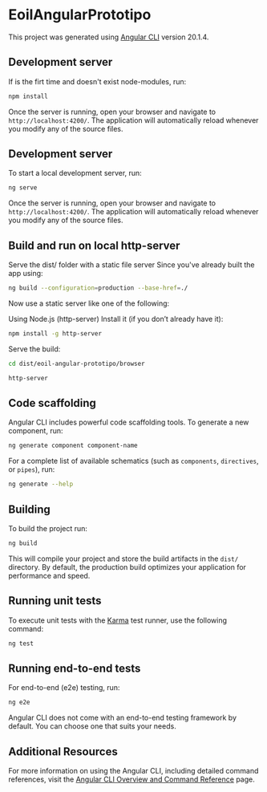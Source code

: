 # EoilAngularPrototipo

This project was generated using [Angular CLI](https://github.com/angular/angular-cli) version 20.1.4.

## Development server

If is the firt time and doesn't exist node-modules, run:

```bash
npm install
```

Once the server is running, open your browser and navigate to `http://localhost:4200/`. The application will automatically reload whenever you modify any of the source files.


## Development server

To start a local development server, run:

```bash
ng serve
```

Once the server is running, open your browser and navigate to `http://localhost:4200/`. The application will automatically reload whenever you modify any of the source files.




## Build and run on local http-server

Serve the dist/ folder with a static file server
Since you've already built the app using:

```bash
ng build --configuration=production --base-href=./
```
Now use a static server like one of the following:

Using Node.js (http-server)
Install it (if you don’t already have it):

```bash
npm install -g http-server
```
Serve the build:

```bash
cd dist/eoil-angular-prototipo/browser
```

```bash
http-server
```


## Code scaffolding

Angular CLI includes powerful code scaffolding tools. To generate a new component, run:

```bash
ng generate component component-name
```

For a complete list of available schematics (such as `components`, `directives`, or `pipes`), run:

```bash
ng generate --help
```

## Building

To build the project run:

```bash
ng build
```

This will compile your project and store the build artifacts in the `dist/` directory. By default, the production build optimizes your application for performance and speed.

## Running unit tests

To execute unit tests with the [Karma](https://karma-runner.github.io) test runner, use the following command:

```bash
ng test
```

## Running end-to-end tests

For end-to-end (e2e) testing, run:

```bash
ng e2e
```

Angular CLI does not come with an end-to-end testing framework by default. You can choose one that suits your needs.

## Additional Resources

For more information on using the Angular CLI, including detailed command references, visit the [Angular CLI Overview and Command Reference](https://angular.dev/tools/cli) page.


